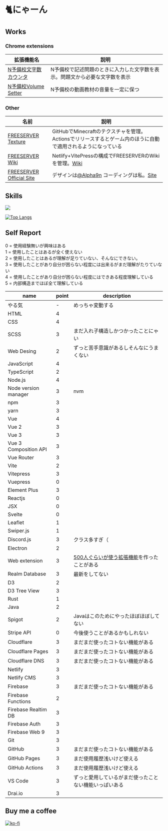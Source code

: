 # 🐈にゃーん

## Works

### Chrome extensions
| 拡張機能名 | 説明 |
| --------- | ---- |
| [N予備校文字数カウンタ](https://chrome.google.com/webstore/detail/n%E4%BA%88%E5%82%99%E6%A0%A1%E6%96%87%E5%AD%97%E6%95%B0%E3%82%AB%E3%82%A6%E3%83%B3%E3%82%BF/cjgiegfjhnlfbgpcjeainnakegcopdhd?hl=ja) | N予備校で記述問題のときに入力した文字数を表示。問題文から必要な文字数を表示 |
| [N予備校Volume Setter](https://chrome.google.com/webstore/detail/n-yobikou-better-volume/fbminpffmmcgebhihlhnkfmljdkahoic?hl=ja) | N予備校の動画教材の音量を一定に保つ |

### Other
| 名前 | 説明 |
| ---- | --- |
| [FREESERVER Texture](https://github.com/freeserverproject/texture) | GitHubでMinecraftのテクスチャを管理。Actionsでリリースするとゲーム内のほうに自動で適用されるようになっている |
| [FREESERVER Wiki](https://github.com/freeserverproject/freeserver-wiki) | Netlify+VitePressの構成でFREESERVERのWikiを管理。[Wiki](https://wiki.freeserver.pro) |
| [FREESERVER Official Site](https://github.com/freeserverproject/officialSite) | デザインは[@Alpha9n](https://github.com/Alpha9n) コーディングは私。[Site](https://freeserver.pro) |

## Skills

![](https://github-readme-stats.vercel.app/api?username=tsutoringo&show_icons=true&theme=vue-dark)

[![Top Langs](https://github-readme-stats.vercel.app/api/top-langs/?username=tsutoringo&layout=compact)](https://github.com/anuraghazra/github-readme-stats)

## Self Report

0 = 使用経験無いが興味はある  
1 = 使用したことはあるが全く使えない  
2 = 使用したことはあるが理解が足りていない、そんなにできない。  
3 = 使用したことがあり自分が困らない程度には出来るがまだ理解がたりていない  
4 = 使用したことがあり自分が困らない程度にはできある程度理解している  
5 = 内部構造までほぼ全て理解している

| name                  | point | description |
| --------------------- | ----- | ----------- |
| やる気                 | -     | めっちゃ変動する |
| HTML                  | 4     | |
| CSS                   | 4     | |
| SCSS                  | 3     | まだ入れ子構造しかつかったことにゃい |
| Web Desing            | 2     | ずっと苦手意識があるしそんなにうまくない |
| JavaScript            | 4     | |
| TypeScript            | 2     | |
| Node.js               | 4     | |
| Node version manager  | 3     | nvm |
| npm                   | 3     | |
| yarn                  | 3     | |
| Vue                   | 4     | |
| Vue 2                 | 3     | |
| Vue 3                 | 3     | |
| Vue 3 Composition API | 3     | |
| Vue Router            | 3     | |
| Vite                  | 2     | |
| Vitepress             | 3     | |
| Vuepress              | 0     | |
| Element Plus          | 3     | |
| Reactjs               | 0     | |
| JSX                   | 0     | |
| Svelte                | 0     | |
| Leaflet               | 1     | |
| Swiper.js             | 1     | |
| Discord.js            | 3     | クラス多すぎ（ |
| Electron              | 2     | |
| Web extension         | 3     | [500人ぐらいが使う拡張機能](https://github.com/nnn-ed-nico-extension/N-yobiko-char-counter)を作ったことがある |
| Realm Database        | 3     | 最新をしてない |
| D3                    | 2     | |
| D3 Tree View          | 3     | |
| Rust                  | 1     | |
| Java                  | 2     | |
| Spigot                | 2     | Javaはこのためにやったほぼほぼしてない |
| Stripe API            | 0     | 今後使うことがあるかもしれない |
| Cloudflare            | 3     | まだまだ使ったコトない機能がある |
| Cloudflare Pages      | 3     | まだまだ使ったコトない機能がある |
| Cloudflare DNS        | 3     | まだまだ使ったコトない機能がある |
| Netlify               | 3     | |
| Netlify CMS           | 3     | |
| Firebase              | 3     | まだまだ使ったコトない機能がある |
| Firebase Functions    | 2     | |
| Firebase Realtim DB   | 3     | |
| Firebase Auth         | 3     | |
| Firebase Web 9        | 3     | |
| Git                   | 3     | |
| GitHub                | 3     | まだまだ使ったコトない機能がある |
| GitHub Pages          | 3     | まだ使用履歴浅いけど使える      |
| GitHub Actions        | 3     | まだ使用履歴浅いけど使える      |
| VS Code               | 3     | ずっと愛用しているがまだ使ったことない機能いっぱいある |
| Drai.io               | 3     | |

## Buy me a coffee
[![ko-fi](https://ko-fi.com/img/githubbutton_sm.svg)](https://ko-fi.com/T6T64S5UD)
